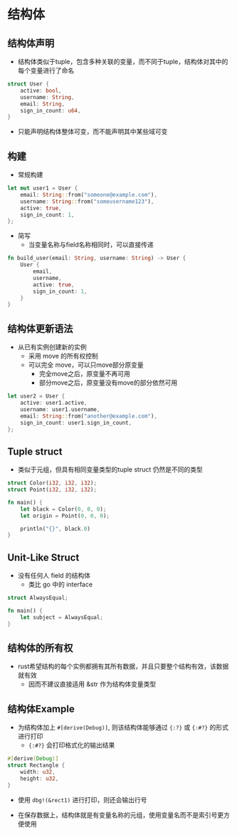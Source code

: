 # 结构体


## 结构体声明

- 结构体类似于tuple，包含多种关联的变量，而不同于tuple，结构体对其中的每个变量进行了命名

```rust
struct User {
    active: bool,
    username: String,
    email: String,
    sign_in_count: u64,
}
```

- 只能声明结构体整体可变，而不能声明其中某些域可变

## 构建

- 常规构建

```rust
let mut user1 = User {
    email: String::from("someone@example.com"),
    username: String::from("someusername123"),
    active: true,
    sign_in_count: 1,
};
```

- 简写
  - 当变量名称与field名称相同时，可以直接传递

```rust
fn build_user(email: String, username: String) -> User {
    User {
        email,
        username,
        active: true,
        sign_in_count: 1,
    }
}
```

## 结构体更新语法

- 从已有实例创建新的实例
  - 采用 move 的所有权控制
  - 可以完全 move，可以只move部分原变量
    - 完全move之后，原变量不再可用
    - 部分move之后，原变量没有move的部分依然可用

```rust
let user2 = User {
    active: user1.active,
    username: user1.username,
    email: String::from("another@example.com"),
    sign_in_count: user1.sign_in_count,
};
```

## Tuple  struct

- 类似于元组，但具有相同变量类型的tuple struct 仍然是不同的类型

```rust
struct Color(i32, i32, i32);
struct Point(i32, i32, i32);

fn main() {
    let black = Color(0, 0, 0);
    let origin = Point(0, 0, 0);

    println("{}", black.0)
}
```

## Unit-Like Struct

- 没有任何人 field 的结构体
  - 类比 go 中的 interface

```rust
struct AlwaysEqual;

fn main() {
    let subject = AlwaysEqual;
}
```

## 结构体的所有权

- rust希望结构的每个实例都拥有其所有数据，并且只要整个结构有效，该数据就有效    
  - 因而不建议直接适用 &str 作为结构体变量类型



## 结构体Example

- 为结构体加上 `#[derive(Debug)]`, 则该结构体能够通过 `{:?}` 或 `{:#?}` 的形式进行打印
  - `{:#?}` 会打印格式化的输出结果

```rust
#[derive(Debug)]
struct Rectangle {
    width: u32,
    height: u32,
}
```

- 使用 `dbg!(&rect1)` 进行打印，则还会输出行号

- 在保存数据上，结构体就是有变量名称的元组，使用变量名而不是索引号更方便使用